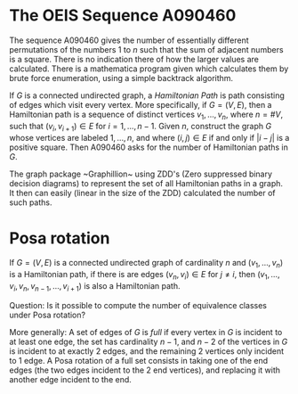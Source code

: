 The OEIS Sequence A090460
=========================

The sequence A090460 gives the number of essentially different
permutations of the numbers 1 to $n$ such that the sum of adjacent
numbers is a square. There is no indication there of how the larger
values are calculated. There is a mathematica program given which
calculates them by brute force enumeration, using a simple backtrack
algorithm.

If $G$ is a connected undirected graph, a *Hamiltonian Path* is path
consisting of edges which visit every vertex. More specifically, if
$G = (V,E)$, then a Hamiltonian path is a sequence of distinct vertices
$`v_1, \dots, v_n`$, where $`n=\#V`$, such that $`(v_i, v_{i+1}) \in E`$
for $i=1,\dots, n-1$.  Given $n$, construct the graph $G$ whose
vertices are labeled $1, \dots, n$, and where $(i,j) \in E$ if and
only if $|i-j|$ is a positive square. Then A090460 asks for the number
of Hamiltonian paths in $G$.

The graph package ~Graphillion~ using ZDD's (Zero suppressed binary
decision diagrams) to represent the set of all Hamiltonian paths in a
graph. It then can easily (linear in the size of the ZDD) calculated
the number of such paths.

Posa rotation
==========================

If $G=(V,E)$ is a connected undirected graph of cardinality $n$ and
$`(v_1, \dots, v_n)`$ is a Hamiltonian path, if there is are edges
$`(v_n, v_i) \in E`$ for $j \ne i$, then
$`(v_1, \dots, v_i, v_n, v_{n-1}, \dots, v_{i+1})`$ is also a
Hamiltonian path.

Question: Is it possible to compute the number of equivalence classes
under Posa rotation?

More generally: A set of edges of $G$ is *full* if every vertex in $G$
is incident to at least one edge, the set has cardinality $n-1$, and
$n-2$ of the vertices in $G$ is incident to at exactly 2 edges, and
the remaining 2 vertices only incident to 1 edge. A Posa rotation of
a full set consists in taking one of the end edges (the two edges
incident to the 2 end vertices), and replacing it with another edge
incident to the end.

